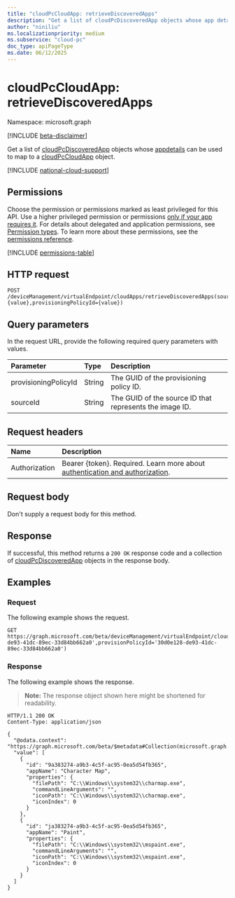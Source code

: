 ```yaml
---
title: "cloudPcCloudApp: retrieveDiscoveredApps"
description: "Get a list of cloudPcDiscoveredApp objects whose app details can be used to map to a cloudPcCloudApp object."
author: "niniliu"
ms.localizationpriority: medium
ms.subservice: "cloud-pc"
doc_type: apiPageType
ms.date: 06/12/2025
---
```


# cloudPcCloudApp: retrieveDiscoveredApps

Namespace: microsoft.graph

[!INCLUDE [beta-disclaimer](../../includes/beta-disclaimer.md)]

Get a list of [cloudPcDiscoveredApp](../resources/cloudpcdiscoveredapp.md) objects whose [appdetails](../resources/cloudpccloudappdetail.md) can be used to map to a [cloudPcCloudApp](../resources/cloudpccloudapp.md) object.

[!INCLUDE [national-cloud-support](../../includes/global-us.md)]

## Permissions

Choose the permission or permissions marked as least privileged for this API. Use a higher privileged permission or permissions [only if your app requires it](/graph/permissions-overview#best-practices-for-using-microsoft-graph-permissions). For details about delegated and application permissions, see [Permission types](/graph/permissions-overview#permission-types). To learn more about these permissions, see the [permissions reference](/graph/permissions-reference).

<!-- { "blockType": "permissions", "name": "cloudpccloudapp_retrievediscoveredapps" } -->
[!INCLUDE [permissions-table](../includes/permissions/cloudpccloudapp-retrievediscoveredapps-permissions.md)]

## HTTP request

<!-- {
  "blockType": "ignored"
}
-->

``` http
POST /deviceManagement/virtualEndpoint/cloudApps/retrieveDiscoveredApps(sourceId={value},provisioningPolicyId={value})
```

## Query parameters

In the request URL, provide the following required query parameters with values.

| Parameter | Type | Description |
|:---|:---|:---|
| provisioningPolicyId | String |The GUID of the provisioning policy ID.   |
| sourceId | String | The GUID of the source ID that represents the image ID. |

## Request headers

| Name          | Description               |
| :------------ | :------------------------ |
|Authorization|Bearer {token}. Required. Learn more about [authentication and authorization](/graph/auth/auth-concepts).|

## Request body

Don't supply a request body for this method.

## Response

If successful, this method returns a `200 OK` response code and a collection of [cloudPcDiscoveredApp](../resources/cloudpcdiscoveredapp.md) objects in the response body.

## Examples

### Request

The following example shows the request.
<!-- {
  "blockType": "request",
  "name": "get_cloudpcdiscoveredapp"
}
-->
``` http
GET https://graph.microsoft.com/beta/deviceManagement/virtualEndpoint/cloudApps/retrieveDiscoveredApps(sourceId='30d0e128-de93-41dc-89ec-33d84bb662a0',provisionPolicyId='30d0e128-de93-41dc-89ec-33d84bb662a0')
```

### Response

The following example shows the response.
>**Note:** The response object shown here might be shortened for readability.
<!-- {
  "blockType": "response",
  "truncated": true,
  "@odata.type": "Collection(microsoft.graph.cloudPcDiscoveredApp)"
}
-->

``` http
HTTP/1.1 200 OK
Content-Type: application/json

{
  "@odata.context": "https://graph.microsoft.com/beta/$metadata#Collection(microsoft.graph.cloudPcDiscoveredApp)",
  "value": [
    {
      "id": "9a383274-a9b3-4c5f-ac95-0ea5d54fb365",
      "appName": "Character Map",
      "properties": {
        "filePath": "C:\\Windows\\system32\\charmap.exe",
        "commandLineArguments": "",
        "iconPath": "C:\\Windows\\system32\\charmap.exe",
        "iconIndex": 0
      }
    },
    {
      "id": "ja383274-a9b3-4c5f-ac95-0ea5d54fb365",
      "appName": "Paint",
      "properties": {
        "filePath": "C:\\Windows\\system32\\mspaint.exe",
        "commandLineArguments": "",
        "iconPath": "C:\\Windows\\system32\\mspaint.exe",
        "iconIndex": 0
      }
    }
  ]
}
```
